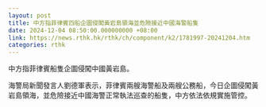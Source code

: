 ```yaml
---
layout: post
title: 中方指菲律賓四船企圖侵闖黃岩島領海並危險接近中國海警船隻
date: 2024-12-04 08:50:00.000000000 +08:00
link: https://news.rthk.hk/rthk/ch/component/k2/1781997-20241204.htm
categories: rthk
---
```


中方指菲律賓船隻企圖侵闖中國黃岩島。

海警局新聞發言人劉德軍表示，菲律賓兩艘海警船及兩艘公務船，今日企圖侵闖黃岩島領海，並危險接近中國海警正常執法巡查的船隻，中方依法依規實施管控。
